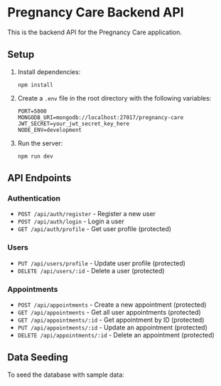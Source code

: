 # Pregnancy Care Backend API

This is the backend API for the Pregnancy Care application.

## Setup

1. Install dependencies:
   ```
   npm install
   ```

2. Create a `.env` file in the root directory with the following variables:
   ```
   PORT=5000
   MONGODB_URI=mongodb://localhost:27017/pregnancy-care
   JWT_SECRET=your_jwt_secret_key_here
   NODE_ENV=development
   ```

3. Run the server:
   ```
   npm run dev
   ```

## API Endpoints

### Authentication
- `POST /api/auth/register` - Register a new user
- `POST /api/auth/login` - Login a user
- `GET /api/auth/profile` - Get user profile (protected)

### Users
- `PUT /api/users/profile` - Update user profile (protected)
- `DELETE /api/users/:id` - Delete a user (protected)


### Appointments
- `POST /api/appointments` - Create a new appointment (protected)
- `GET /api/appointments` - Get all user appointments (protected)
- `GET /api/appointments/:id` - Get appointment by ID (protected)
- `PUT /api/appointments/:id` - Update an appointment (protected)
- `DELETE /api/appointments/:id` - Delete an appointment (protected)


## Data Seeding

To seed the database with sample data: 